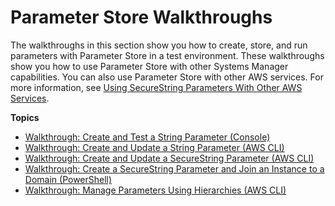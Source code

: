 # Parameter Store Walkthroughs<a name="sysman-paramstore-walk"></a>

The walkthroughs in this section show you how to create, store, and run parameters with Parameter Store in a test environment\. These walkthroughs show you how to use Parameter Store with other Systems Manager capabilities\. You can also use Parameter Store with other AWS services\. For more information, see [Using SecureString Parameters With Other AWS Services](sysman-paramstore-securestring.md#sysman-paramstore-securelam)\.

**Topics**
+ [Walkthrough: Create and Test a String Parameter \(Console\)](sysman-paramstore-console.md)
+ [Walkthrough: Create and Update a String Parameter \(AWS CLI\)](sysman-paramstore-cli.md)
+ [Walkthrough: Create and Update a SecureString Parameter \(AWS CLI\)](sysman-paramstore-cli-secure.md)
+ [Walkthrough: Create a SecureString Parameter and Join an Instance to a Domain \(PowerShell\)](sysman-param-securestring-walkthrough.md)
+ [Walkthrough: Manage Parameters Using Hierarchies \(AWS CLI\)](sysman-paramstore-walk-hierarchies.md)